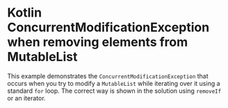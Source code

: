 # Kotlin ConcurrentModificationException when removing elements from MutableList

This example demonstrates the `ConcurrentModificationException` that occurs when you try to modify a `MutableList` while iterating over it using a standard `for` loop.  The correct way is shown in the solution using `removeIf` or an iterator.